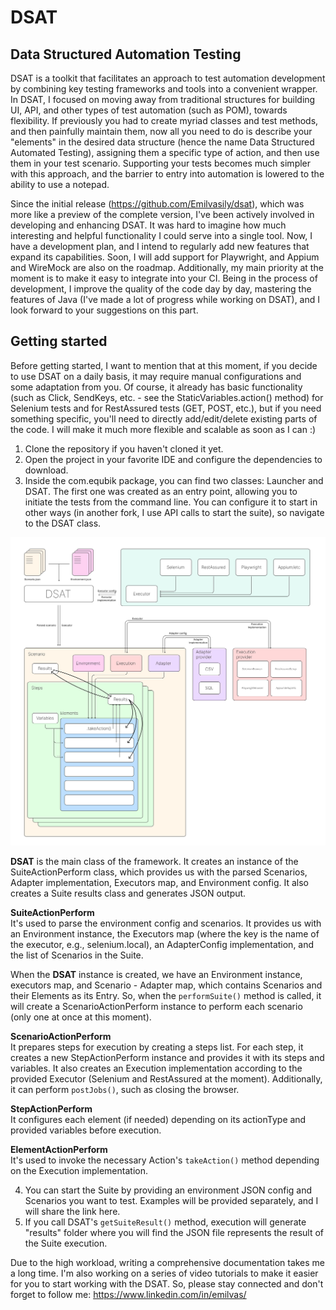 # DSAT
## Data Structured Automation Testing
DSAT is a toolkit that facilitates an approach to test automation development by combining key testing frameworks and tools into a convenient wrapper. In DSAT, I focused on moving away from traditional structures for building UI, API, and other types of test automation (such as POM), towards flexibility. If previously you had to create myriad classes and test methods, and then painfully maintain them, now all you need to do is describe your "elements" in the desired data structure (hence the name Data Structured Automated Testing), assigning them a specific type of action, and then use them in your test scenario. Supporting your tests becomes much simpler with this approach, and the barrier to entry into automation is lowered to the ability to use a notepad.

Since the initial release (https://github.com/Emilvasily/dsat), which was more like a preview of the complete version, I've been actively involved in developing and enhancing DSAT. It was hard to imagine how much interesting and helpful functionality I could serve into a single tool. Now, I have a development plan, and I intend to regularly add new features that expand its capabilities. Soon, I will add support for Playwright, and Appium and WireMock are also on the roadmap. Additionally, my main priority at the moment is to make it easy to integrate into your CI. Being in the process of development, I improve the quality of the code day by day, mastering the features of Java (I've made a lot of progress while working on DSAT), and I look forward to your suggestions on this part.
## Getting started

Before getting started, I want to mention that at this moment, if you decide to use DSAT on a daily basis, it may require manual configurations and some adaptation from you. Of course, it already has basic functionality (such as Click, SendKeys, etc. - see the StaticVariables.action() method) for Selenium tests and for RestAssured tests (GET, POST, etc.), but if you need something specific, you'll need to directly add/edit/delete existing parts of the code. I will make it much more flexible and scalable as soon as I can :)

1. Clone the repository if you haven't cloned it yet.
2. Open the project in your favorite IDE and configure the dependencies to download.
3. Inside the com.equbik package, you can find two classes: Launcher and DSAT. The first one was created as an entry point, allowing you to initiate the tests from the command line. You can configure it to start in other ways (in another fork, I use API calls to start the suite), so navigate to the DSAT class. 

![Alt text](src/main/resources/Scheme.png?raw=true "Scheme")

**DSAT** is the main class of the framework. It creates an instance of the SuiteActionPerform class, which provides us with the parsed Scenarios, Adapter implementation, Executors map, and Environment config. It also creates a Suite results class and generates JSON output.

**SuiteActionPerform**\
It's used to parse the environment config and scenarios. It provides us with an Environment instance, the Executors map (where the key is the name of the executor, e.g., selenium.local), an AdapterConfig implementation, and the list of Scenarios in the Suite.

When the **DSAT** instance is created, we have an Environment instance, executors map, and Scenario - Adapter map, which contains Scenarios and their Elements as its Entry. So, when the `performSuite()` method is called, it will create a ScenarioActionPerform instance to perform each scenario (only one at once at this moment).

**ScenarioActionPerform**\
It prepares steps for execution by creating a steps list. For each step, it creates a new StepActionPerform instance and provides it with its steps and variables. It also creates an Execution implementation according to the provided Executor (Selenium and RestAssured at the moment). Additionally, it can perform `postJobs()`, such as closing the browser.

**StepActionPerform**\
It configures each element (if needed) depending on its actionType and provided variables before execution.

**ElementActionPerform**\
It's used to invoke the necessary Action's `takeAction()` method depending on the Execution implementation.

4. You can start the Suite by providing an environment JSON config and Scenarios you want to test. Examples will be provided separately, and I will share the link here.
5. If you call DSAT's `getSuiteResult()` method, execution will generate "results" folder where you will find the JSON file represents the result of the Suite execution.

Due to the high workload, writing a comprehensive documentation takes me a long time. I'm also working on a series of video tutorials to make it easier for you to start working with the DSAT.
So, please stay connected and don't forget to follow me:
https://www.linkedin.com/in/emilvas/